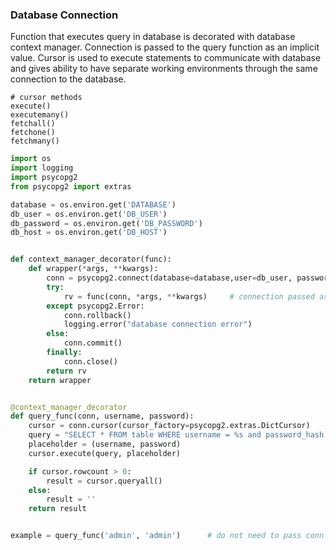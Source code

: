 ### Database Connection

Function that executes query in database is decorated with database context manager. Connection is passed to the query function as an implicit value. Cursor is used to execute statements to communicate with database and gives ability to have separate working environments through the same connection to the database.

```
# cursor methods
execute()
executemany()
fetchall()
fetchone()
fetchmany()
```

```python
import os
import logging
import psycopg2
from psycopg2 import extras

database = os.environ.get('DATABASE')
db_user = os.environ.get('DB_USER')
db_password = os.environ.get('DB_PASSWORD')
db_host = os.environ.get('DB_HOST')


def context_manager_decorator(func):
    def wrapper(*args, **kwargs):
        conn = psycopg2.connect(database=database,user=db_user, password=db_password, host=db_host)
        try:
            rv = func(conn, *args, **kwargs)     # connection passed as an implicit value
        except psycopg2.Error:
            conn.rollback()
            logging.error("database connection error")
        else:
            conn.commit()
        finally:
            conn.close()
        return rv
    return wrapper


@context_manager_decorator
def query_func(conn, username, password):
    cursor = conn.cursor(cursor_factory=psycopg2.extras.DictCursor)     # converting rows into dictionaries
    query = "SELECT * FROM table WHERE username = %s and password_hash = %s;"
    placeholder = (username, password)
    cursor.execute(query, placeholder)

    if cursor.rowcount > 0:
        result = cursor.queryall()
    else:
        result = ''
    return result


example = query_func('admin', 'admin')      # do not need to pass conn variable as it is implicit
```
